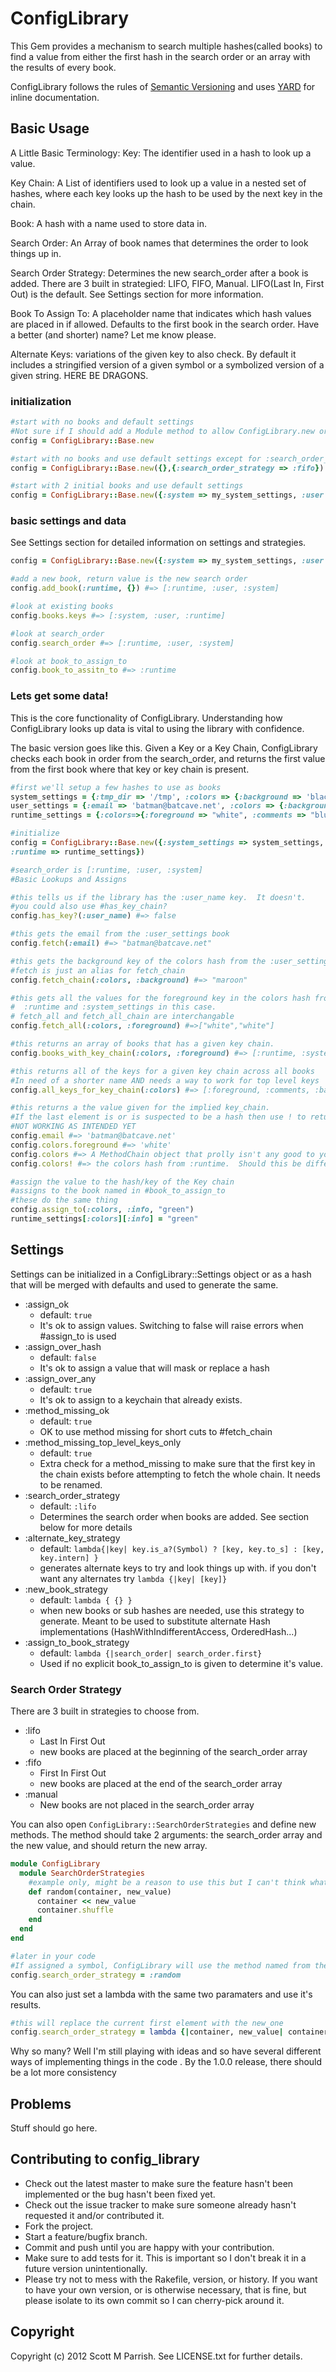 # ConfigLibrary

This Gem provides a mechanism to search multiple hashes(called books) to find a value from either the first
hash in the search order or an array with the results of every book.

ConfigLibrary follows the rules of [Semantic Versioning](http://semver.org/) and uses [YARD](http://yardoc.org/)
for inline documentation.

## Basic Usage
A Little Basic Terminology:
Key:  The identifier used in a hash to look up a value.

Key Chain:  A List of identifiers used to look up a value in a nested set of hashes,
where each key looks up the hash to be used by the next key in the chain.

Book:  A hash with a name used to store data in.

Search Order:  An Array of book names that determines the order to look things up in.

Search Order Strategy:  Determines the new search_order after a book is added.  There are 3 built in strategied:
LIFO, FIFO, Manual.  LIFO(Last In, First Out) is the default.  See Settings section for more information.

Book To Assign To:  A placeholder name that indicates which hash values are placed in if allowed.  Defaults to the
first book in the search order.  Have a better (and shorter) name?  Let me know please.

Alternate Keys:  variations of the given key to also check.  By default it includes a stringified version of a given
symbol or a symbolized version of a given string.  HERE BE DRAGONS.


### initialization

```ruby
#start with no books and default settings
#Not sure if I should add a Module method to allow ConfigLibrary.new or not
config = ConfigLibrary::Base.new

#start with no books and use default settings except for :search_order_strategy
config = ConfigLibrary::Base.new({},{:search_order_strategy => :fifo})

#start with 2 initial books and use default settings
config = ConfigLibrary::Base.new({:system => my_system_settings, :user => my_user_settings})
```

### basic settings and data
See Settings section for detailed information on settings and strategies.

```ruby
config = ConfigLibrary::Base.new({:system => my_system_settings, :user => my_user_settings})

#add a new book, return value is the new search order
config.add_book(:runtime, {}) #=> [:runtime, :user, :system]

#look at existing books
config.books.keys #=> [:system, :user, :runtime]

#look at search_order
config.search_order #=> [:runtime, :user, :system]

#look at book_to_assign_to
config.book_to_assitn_to #=> :runtime

```

### Lets get some data!
This is the core functionality of ConfigLibrary.  Understanding how ConfigLibrary looks up data is vital to using the
 library with confidence.

 The basic version goes like this.  Given a Key or a Key Chain, ConfigLibrary checks each book in order from the
 search_order, and returns the first value from the first book where that key or key chain is present.

```ruby
#first we'll setup a few hashes to use as books
system_settings = {:tmp_dir => '/tmp', :colors => {:background => 'black', :foreground => 'white'}}
user_settings = {:email => 'batman@batcave.net', :colors => {:background => 'maroon', :warnings => "red"}}
runtime_settings = {:colors=>{:foreground => "white", :comments => "blue"}}

#initialize
config = ConfigLibrary::Base.new({:system_settings => system_settings, :user_settings => user_settings,
:runtime => runtime_settings})

#search_order is [:runtime, :user, :system]
#Basic Lookups and Assigns

#this tells us if the library has the :user_name key.  It doesn't.
#you could also use #has_key_chain?
config.has_key?(:user_name) #=> false

#this gets the email from the :user_settings book
config.fetch(:email) #=> "batman@batcave.net"

#this gets the background key of the colors hash from the :user_settings book
#fetch is just an alias for fetch_chain
config.fetch_chain(:colors, :background) #=> "maroon"

#this gets all the values for the foreground key in the colors hash from every book.
#  :runtime and :system_settings in this case.
# fetch_all and fetch_all_chain are interchangable
config.fetch_all(:colors, :foreground) #=>["white","white"]

#this returns an array of books that has a given key chain.
config.books_with_key_chain(:colors, :foreground) #=> [:runtime, :system_settings]

#this returns all of the keys for a given key chain across all books
#In need of a shorter name AND needs a way to work for top level keys
config.all_keys_for_key_chain(:colors) #=> [:foreground, :comments, :background, :warnings]

#this returns a the value given for the implied key_chain.
#If the last element is or is suspected to be a hash then use ! to return the value.
#NOT WORKING AS INTENDED YET
config.email #=> 'batman@batcave.net'
config.colors.foreground #=> 'white'
config.colors #=> A MethodChain object that prolly isn't any good to you
config.colors! #=> the colors hash from :runtime.  Should this be different?  should it be the combined values?

#assign the value to the hash/key of the Key chain
#assigns to the book named in #book_to_assign_to
#these do the same thing
config.assign_to(:colors, :info, "green")
runtime_settings[:colors][:info] = "green"
```

## Settings
Settings can be initialized in a ConfigLibrary::Settings object or as a hash that will be merged with defaults and
used to generate the same.

* :assign_ok
  * default: `true`
  * It's ok to assign values.  Switching to false will raise errors when #assign_to is used
* :assign_over_hash
  * default: `false`
  * It's ok to assign a value that will mask or replace a hash
* :assign_over_any
  * default: `true`
  * It's ok to assign to a keychain that already exists.
* :method_missing_ok
  * default: `true`
  * OK to use method missing for short cuts to #fetch_chain
* :method_missing_top_level_keys_only
  * default: `true`
  * Extra check for a method_missing to make sure that the first key in the chain exists before attempting to fetch
  the whole chain.  It needs to be renamed.
* :search_order_strategy
  * default: `:lifo`
  * Determines the search order when books are added.  See section below for more details
* :alternate_key_strategy
  * default: `lambda{|key| key.is_a?(Symbol) ? [key, key.to_s] : [key, key.intern] }`
  * generates alternate keys to try and look things up with.  if you don't want any alternates try `lambda {|key|
  [key]}`
* :new_book_strategy
  * default: `lambda { {} }`
  * when new books or sub hashes are needed, use this strategy to generate.  Meant to be used to substitute alternate
   Hash implementations (HashWithIndifferentAccess, OrderedHash...)
* :assign_to_book_strategy
  * default: `lambda {|search_order| search_order.first}`
  * Used if no explicit book_to_assign_to is given to determine it's value.

### Search Order Strategy
There are 3 built in strategies to choose from.

  * :lifo
    * Last In First Out
    * new books are placed at the beginning of the search_order array
  * :fifo
    * First In First Out
    * new books are placed at the end of the search_order array
  * :manual
    * New books are not placed in the search_order array

You can also open `ConfigLibrary::SearchOrderStrategies` and define new methods.  The method should take 2 arguments:
 the search_order array and the new value, and should return the new array.

```ruby
module ConfigLibrary
  module SearchOrderStrategies
    #example only, might be a reason to use this but I can't think what it could be.
    def random(container, new_value)
      container << new_value
      container.shuffle
    end
  end
end

#later in your code
#If assigned a symbol, ConfigLibrary will use the method named from the ConfigLibrary::SearchOrderStrategies module
config.search_order_strategy = :random
```

You can also just set a lambda with the same two paramaters and use it's results.

```ruby
#this will replace the current first element with the new_one
config.search_order_strategy = lambda {|container, new_value| container[0] = new_value; container }
```

Why so many?  Well I'm still playing with ideas and so have several different ways of implementing things in the code
.  By the 1.0.0 release, there should be a lot more consistency

## Problems
Stuff should go here.


## Contributing to config_library

* Check out the latest master to make sure the feature hasn't been implemented or the bug hasn't been fixed yet.
* Check out the issue tracker to make sure someone already hasn't requested it and/or contributed it.
* Fork the project.
* Start a feature/bugfix branch.
* Commit and push until you are happy with your contribution.
* Make sure to add tests for it. This is important so I don't break it in a future version unintentionally.
* Please try not to mess with the Rakefile, version, or history. If you want to have your own version, or is otherwise necessary, that is fine, but please isolate to its own commit so I can cherry-pick around it.

## Copyright

Copyright (c) 2012 Scott M Parrish. See LICENSE.txt for
further details.


